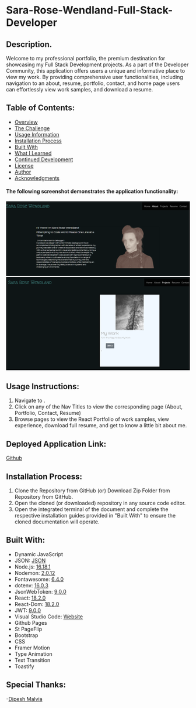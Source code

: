# Sara-Rose-Wendland-Full-Stack-Developer

## Description.

Welcome to my professional portfolio, the premium destination for showcasing my Full Stack Development projects. As a part of the Developer Community, this application offers users a unique and informative place to view my work. By providing comprehensive user functionalities, including navigation to an about, resume, portfolio, contact, and home page users can effortlessly view work samples, and download a resume. 

## Table of Contents:
- [Overview](#Overview)
- [The Challenge](#The-Challenge)
- [Usage Information](#Usage-Information)
- [Installation Process](#Installation-Process)
- [Built With](#Built-With)
- [What I Learned](#What-I-Learned)
- [Continued Development](#Continued-Development)
- [License](#License)
- [Author](#Author)
- [Acknowledgments](#Acknowledgments)



#### The following screenshot demonstrates the application functionality:
![SaraRoseAbout](image.png)
![Potrfolio](image-1.png)

## Usage Instructions:

 1. Navigate to []().
 2. Click on any of the Nav Titles to view the corresponding page (About, Portfolio, Contact, Resume)
 3. Browse pages to view the React Portfolio of work samples, view experience, download full resume, and get to know a little bit about me. 


 
## Deployed Application Link: 
[Github](https://sararosebud.github.io/Sara-Rose-Wendland-Full-Stack-Developer/)

## Installation Process:
1. Clone the Repository from GitHub (or) Download Zip Folder from Repository from GitHub.
2. Open the cloned (or downloaded) repository in any source code editor.
3. Open the integrated terminal of the document and complete the respective installation guides provided in "Built With" to ensure the cloned documentation will operate.

## Built With:

- Dynamic JavaScript
- JSON: [JSON](https://www.npmjs.com/package/json)
- Node.js: [16.18.1](https://nodejs.org/en/blog/release/v16.18.1/)
- Nodemon: [2.0.12](https://www.npmjs.com/package/nodemon/v/2.0.12)
- Fontawesome: [6.4.0](https://www.npmjs.com/package/@fortawesome/)
- dotenv: [16.0.3](https://www.npmjs.com/package/dotenv)
- JsonWebToken: [9.0.0](https://www.npmjs.com/package/jsonwebtoken)
- React: [18.2.0](https://www.npmjs.com/package/react)
- React-Dom: [18.2.0](https://www.npmjs.com/package/react-dom)
- JWT: [9.0.0](https://jwt.io)
- Visual Studio Code: [Website](https://code.visualstudio.com/)
- Github Pages
- St PageFlip
- Bootstrap
- CSS
- Framer Motion
- Type Animation
- Text Transition
- Toastify

## Special Thanks:
-[Dipesh Malvia](https://securewebsolutions.teachable.com/p/intro-to-hacking-web-applications)







